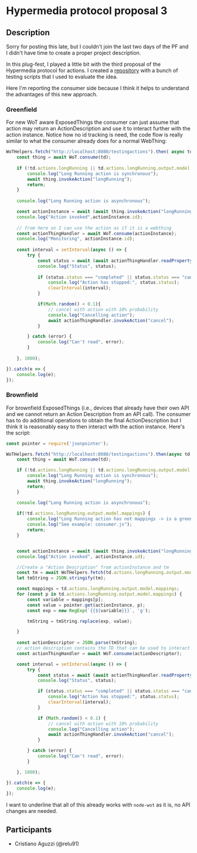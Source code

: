 # Hypermedia protocol proposal 3

## Description

Sorry for posting this late, but I couldn't join the last two days of the PF and I didn't have time to create a proper project description. 

In this plug-fest, I played a little bit with the third proposal of the Hypermedia protocol for actions. I created a [repository](https://github.com/relu91/wot-hypermedia-test) with a bunch of testing scripts that I used to evaluate the idea.

Here I'm reporting the consumer side because I think it helps to understand the advantages of this new approach.

### Greenfield

For new WoT aware ExposedThings the consumer can just assume that action may return an ActionDescription and use it to interact further with the action instance.  Notice how no id tracking is need, the code flow is really similar to what the consumer already does for a normal WebThing:

```js
WoTHelpers.fetch("http://localhost:8080/testingactions").then( async td => {
    const thing = await WoT.consume(td);
    
    if (!td.actions.longRunning || td.actions.longRunning.output.model.href !== "http://localhost:8888/model.tm.json") { 
        console.log("Long Running action is synchronous");
        await thing.invokeAction("longRunning");
        return;
    }
    
    console.log("Long Running action is asynchronous");

    const actionInstance = await (await thing.invokeAction("longRunning")).value();
    console.log("Action invoked",actionInstance.id);
    
    // from here on I can use the action as if it is a webthing
    const actionThingHandler = await WoT.consume(actionInstance);
    console.log("Monitoring", actionInstance.id);
    
    const interval = setInterval(async () => {
        try {
            const status = await (await actionThingHandler.readProperty("status")).value();
            console.log("Status", status);
            
            if (status.status === "completed" || status.status === "cancelled") {
                console.log("Action has stopped:", status.status);
                clearInterval(interval);
            }

            if(Math.random() < 0.1){
                // cancel with action with 10% probability
                console.log("Cancelling action");
                await actionThingHandler.invokeAction("cancel");
            }

        } catch (error) {
            console.log("Can't read", error);
        }
        
    }, 1000);

}).catch(e => {
    console.log(e);
});
```

### Brownfield

For brownfield ExposedThings (i.e., devices that already have their own API and we cannot return an Action Description from an API call). The consumer has to do additional operations to obtain the final ActionDescription but I think it is reasonably easy to then interact with the action instance.
Here's the script:

```js
const pointer = require('jsonpointer');

WoTHelpers.fetch("http://localhost:8080/testingactions").then(async td => {
    const thing = await WoT.consume(td);

    if (!td.actions.longRunning || td.actions.longRunning.output.model.href !== "http://localhost:3000/model-brown.tm.json") {
        console.log("Long Running action is synchronous");
        await thing.invokeAction("longRunning");
        return;
    }

    console.log("Long Running action is asynchronous");
    
    if(!td.actions.longRunning.output.model.mappings) {
        console.log("Long Running action has not mappings -> is a green field device skipping");
        console.log("See example: consumer.js");
        return;
    }


    const actionInstance = await (await thing.invokeAction("longRunning")).value();
    console.log("Action invoked", actionInstance.id);

    //Create a "Action Description" from actionInstance and tm
    const tm = await WoTHelpers.fetch(td.actions.longRunning.output.model.href);
    let tmString = JSON.stringify(tm);

    const mappings = td.actions.longRunning.output.model.mappings;
    for (const p in td.actions.longRunning.output.model.mappings) {
        const variable = mappings[p];
        const value = pointer.get(actionInstance, p);
        const exp = new RegExp(`{{${variable}}}`, 'g');

        tmString = tmString.replace(exp, value);

    }
    
    const actionDescriptor = JSON.parse(tmString);
    // action description contains the TD that can be used to interact with the action
    const actionThingHandler = await WoT.consume(actionDescriptor);

    const interval = setInterval(async () => {
        try {
            const status = await (await actionThingHandler.readProperty("status")).value();
            console.log("Status", status);

            if (status.status === "completed" || status.status === "cancelled") {
                console.log("Action has stopped:", status.status);
                clearInterval(interval);
            }

            if (Math.random() < 0.1) {
                // cancel with action with 10% probability
                console.log("Cancelling action");
                await actionThingHandler.invokeAction("cancel");
            }

        } catch (error) {
            console.log("Can't read", error);
        }

    }, 1000);

}).catch(e => {
    console.log(e);
});
```

I want to underline that all of this already works with `node-wot` as it is, no API changes are needed.

## Participants

* Cristiano Aguzzi (@relu91)
